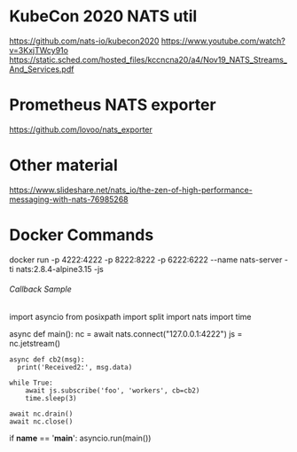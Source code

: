

# KubeCon 2020 NATS util
https://github.com/nats-io/kubecon2020
https://www.youtube.com/watch?v=3KxjTWcy91o
https://static.sched.com/hosted_files/kccncna20/a4/Nov19_NATS_Streams_And_Services.pdf

# Prometheus NATS exporter
https://github.com/lovoo/nats_exporter


# Other material
https://www.slideshare.net/nats_io/the-zen-of-high-performance-messaging-with-nats-76985268

# Docker Commands
docker run -p 4222:4222 -p 8222:8222 -p 6222:6222 --name nats-server -ti nats:2.8.4-alpine3.15 -js


###### Callback Sample
import asyncio
from posixpath import split
import nats
import time

async def main():
    nc = await nats.connect("127.0.0.1:4222")
    js = nc.jetstream()

    async def cb2(msg):
      print('Received2:', msg.data)

    while True:
        await js.subscribe('foo', 'workers', cb=cb2)
        time.sleep(3)

    await nc.drain()
    await nc.close()    

if __name__ == '__main__':
    asyncio.run(main())

